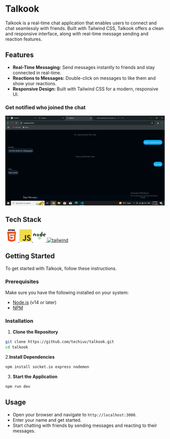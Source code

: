 # Talkook

Talkook is a real-time chat application that enables users to connect and chat seamlessly with friends. Built with Tailwind CSS, Talkook offers a clean and responsive interface, along with real-time message sending and reaction features.

## Features

- **Real-Time Messaging:** Send messages instantly to friends and stay connected in real-time.
- **Reactions to Messages:** Double-click on messages to like them and show your reactions.
- **Responsive Design:** Built with Tailwind CSS for a modern, responsive UI.
### Get notified who joined the chat
<img src="public/assets/img/Screenshot (20).png">


## Tech Stack
<p><a href="https://www.w3.org/html/" target="_blank" rel="noreferrer"> <img src="https://raw.githubusercontent.com/devicons/devicon/master/icons/html5/html5-original-wordmark.svg" alt="html5" width="40" height="40"/> </a> <a href="https://developer.mozilla.org/en-US/docs/Web/JavaScript" target="_blank" rel="noreferrer"> <img src="https://raw.githubusercontent.com/devicons/devicon/master/icons/javascript/javascript-original.svg" alt="javascript" width="40" height="40"/> </a> <a href="https://nodejs.org" target="_blank" rel="noreferrer"> <img src="https://raw.githubusercontent.com/devicons/devicon/master/icons/nodejs/nodejs-original-wordmark.svg" alt="nodejs" width="40" height="40"/> </a> <a href="https://tailwindcss.com/" target="_blank" rel="noreferrer"> <img src="https://www.vectorlogo.zone/logos/tailwindcss/tailwindcss-icon.svg" alt="tailwind" width="40" height="40"/> </a></p>

## Getting Started

To get started with Talkook, follow these instructions.

### Prerequisites

Make sure you have the following installed on your system:

- [Node.js](https://nodejs.org/) (v14 or later)
- [NPM](https://www.npmjs.com/)

### Installation

1. **Clone the Repository**
```bash
git clone https://github.com/techiuv/talkook.git
cd talkook
```

2.**Install Dependencies**
```bash
npm install socket.io express nodemon
```
3. **Start the Application**
```bash
npm run dev
```

## Usage
- Open your browser and navigate to `http://localhost:3000`.
- Enter your name and get started.
- Start chatting with friends by sending messages and reacting to their messages.

